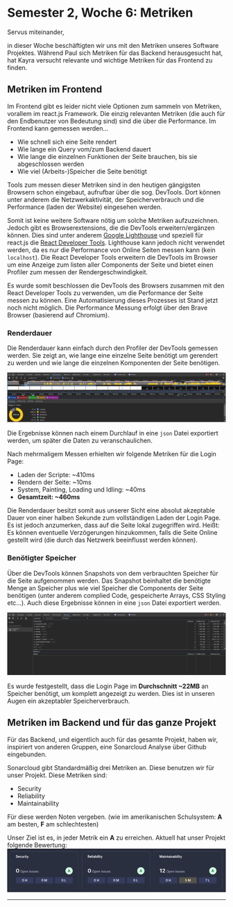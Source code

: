 # Semester 2, Woche 6: Metriken

Servus miteinander,

in dieser Woche beschäftigten wir uns mit den Metriken unseres Software Projektes. Während Paul sich Metriken für das Backend herausgesucht hat, hat Kayra versucht relevante und wichtige Metriken für das Frontend zu finden.

## Metriken im Frontend

Im Frontend gibt es leider nicht viele Optionen zum sammeln von Metriken, vorallem im react.js Framework. Die einzig relevanten Metriken (die auch für den Endbenutzer von Bedeutung sind) sind die über die Performance. Im Frontend kann gemessen werden...

- Wie schnell sich eine Seite rendert
- Wie lange ein Query vom/zum Backend dauert
- Wie lange die einzelnen Funktionen der Seite brauchen, bis sie abgeschlossen werden
- Wie viel (Arbeits-)Speicher die Seite benötigt

Tools zum messen dieser Metriken sind in den heutigen gängigsten Browsern schon eingebaut, aufrufbar über die sog. DevTools. Dort können unter anderem die Netzwerkaktivität, der Speicherverbrauch und die Performance (laden der Website) eingesehen werden.

Somit ist keine weitere Software nötig um solche Metriken aufzuzeichnen. Jedoch gibt es Browserextensions, die die DevTools erweitern/ergänzen können. Dies sind unter anderem [Google Lighthouse](https://developer.chrome.com/docs/lighthouse/overview?hl=de) und speziell für react.js die [React Developer Tools](https://react.dev/learn/react-developer-tools). Lighthouse kann jedoch nicht verwendet werden, da es nur die Performance von Online Seiten messen kann (kein `localhost`). Die React Developer Tools erweitern die DevTools im Browser um eine Anzeige zum listen aller Components der Seite und bietet einen Profiler zum messen der Rendergeschwindigkeit.

Es wurde somit beschlossen die DevTools des Browsers zusammen mit den React Developer Tools zu verwenden, um die Performance der Seite messen zu können. Eine Automatisierung dieses Prozesses ist Stand jetzt noch nicht möglich. Die Performance Messung erfolgt über den Brave Browser (basierend auf Chromium).

### Renderdauer

Die Renderdauer kann einfach durch den Profiler der DevTools gemessen werden. Sie zeigt an, wie lange eine einzelne Seite benötigt um gerendert zu werden und wie lange die einzelnen Komponenten der Seite benötigen.

![Performance der Login Page](/posts/media/PerformanceMetrikLogin.png)

Die Ergebnisse können nach einem Durchlauf in eine `json` Datei exportiert werden, um später die Daten zu veranschaulichen.

Nach mehrmaligem Messen erhielten wir folgende Metriken für die Login Page:

- Laden der Scripte: ~410ms
- Rendern der Seite: ~10ms
- System, Painting, Loading und Idling: ~40ms
- **Gesamtzeit: ~460ms**

Die Renderdauer besitzt somit aus unserer Sicht eine absolut akzeptable Dauer von einer halben Sekunde zum vollständigen Laden der Login Page. Es ist jedoch anzumerken, dass auf die Seite lokal zugegriffen wird. Heißt: Es können eventuelle Verzögerungen hinzukommen, falls die Seite Online gestellt wird (die durch das Netzwerk beeinflusst werden können).

### Benötigter Speicher

Über die DevTools können Snapshots von dem verbrauchten Speicher für die Seite aufgenommen werden. Das Snapshot beinhaltet die benötigte Menge an Speicher plus wie viel Speicher die Components der Seite benötigen (unter anderem complied Code, gespeicherte Arrays, CSS Styling etc...). Auch diese Ergebnisse können in eine `json` Datei exportiert werden.

![Speicher-Aufschlüsselung der Login Page](/posts/media/SpeicherLoginPage.png)

Es wurde festgestellt, dass die Login Page im **Durchschnitt ~22MB** an Speicher benötigt, um komplett angezeigt zu werden. Dies ist in unseren Augen ein akzeptabler Speicherverbrauch.

## Metriken im Backend und für das ganze Projekt

Für das Backend, und eigentlich auch für das gesamte Projekt, haben wir, inspiriert von anderen Gruppen, eine Sonarcloud Analyse über Github eingebunden.

Sonarcloud gibt Standardmäßig drei Metriken an. Diese benutzen wir für unser Projekt.
Diese Metriken sind:
- Security
- Reliability
- Maintainability

Für diese werden Noten vergeben. (wie im amerikanischen Schulsystem: **A** am besten, **F** am schlechtesten)

Unser Ziel ist es, in jeder Metrik ein **A** zu erreichen.
Aktuell hat unser Projekt folgende Bewertung:
![](media/sonarcloud_metrics_1.png)

---

<script src="https://utteranc.es/client.js" repo="Puggingtons/habittrackingblog" issue-term="pathname" theme="github-light" crossorigin="anonymous" async> </script>